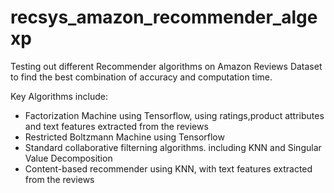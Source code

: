# recsys_amazon_recommender_algexp
Testing out different Recommender algorithms on Amazon Reviews Dataset to find the best combination of accuracy and computation time. 

Key Algorithms include:
- Factorization Machine using Tensorflow, using ratings,product attributes and text features extracted from the reviews 
- Restricted Boltzmann Machine using Tensorflow
- Standard collaborative filterning algorithms. including KNN and Singular Value Decomposition
- Content-based recommender using KNN, with text features extracted from the reviews




